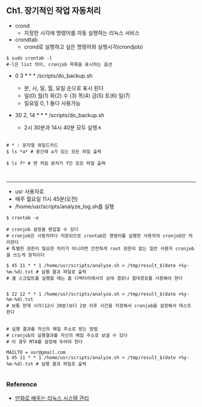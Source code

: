
## Ch1. 장기적인 작업 자동처리 

- crond
    - 지정한 시각에 명령어를 자동 실행하는 리눅스 서비스
- crondtab
    - crond로 실행하고 싶은 명령어와 실행시각(crondjob)
    

```
$ sudo crontab -l
#-l은 list 의미, cronjob 목록을 표시하는 옵션
```

- 0 3 * * * /scripts/do_backup.sh
    - 분, 시, 일, 월, 요일 순으로 표시 된다 
    - 일(0) 월(1) 화(2) 수 (3) 목(4) 금(5) 토(6) 일(7)
    - 일요일 0, 1 둘다 사용가능 
    
    
- 30 2, 14 * * * /scripts/do_backup.sh
    - 2시 30분과 14시 40분 모두 실행ㅊ


```

# * : 문자열 와일드카드
$ ls *a* # 중간에 a가 있는 모든 파일 출력

$ ls f* # 맨 처음 문자가 f인 모든 파일 출력 



```

<hr>

- usr 사용자로 
- 매주 월요일 11시 45분(오전)
- /home/usr/scripts/analyze_log.sh를 실행

```
$ crontab -e 

# cronjob 설정을 편집할 수 있다
# cronjob은 사용자마다 저장되므로 crontab은 명령어를 실행한 사용자의 cronjob만 처리한다 
# 특별한 권한이 필요한 처리가 아니라면 안전하게 root 권한이 없는 일반 사용자 cronjob을 쓰는게 원칙이다 

$ 45 11 * * 1 /home/usr/scripts/analyze.sh > /tmp/result_$(date +%y-%m-%d).txt # 실행 결과 파일로 출력 
# 셸 스크립트를 실행할 때는 홈 디렉터리에서의 상대 경로나 절대경로를 사용해야 한다 


$ 22 12 * * 1 /home/usr/scripts/analyze.sh > /tmp/result_$(date +%y-%m-%d).txt 
# 보통 현재 시각(12시 20분)보다 2분 이후 시간을 지정해서 cronjob을 설정해서 테스트 한다 


```

```
# 실행 결과를 자신의 메일 주소로 받는 방법
# cronjob의 실행결과를 자신의 메일 주소로 보낼 수 있다 
# 이 경우 MTA를 설정해 두어야 한다 

MAILTO = usr@gmail.com
$ 45 11 * * 1 /home/usr/scripts/analyze.sh > /tmp/result_$(date +%y-%m-%d).txt # 실행 결과 파일로 출력 


```

### Reference
  - [만화로 배우는 리눅스 시스템 관리](http://www.yes24.com/Product/Goods/32402055?Acode=101)
